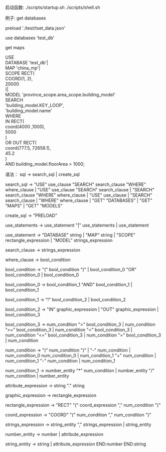 启动函数:
./scripts/startup.sh
./scripts/shell.sh

例子:
get databases

preload './test/tset_data.json'

use databases 'test_db'

get maps

USE		
  DATABASE 'test_db'|		
  MAP 'china_mp'|		
  SCOPE RECT(		
    COORD(1, 2),		
    20000		
  )|		
  MODEL 'province_scope.area_scope.building_model'		
SEARCH		
  'building_model.KEY_LOOP',		
  'building_model.name'		
WHERE		
  IN RECT(		
    coord(4000 ,1000),		
    5000		
  )		
  OR OUT RECT(		
    coord(777.5, 72658.1),		
    45.2		
  )		
  AND building_model.floorArea > 1000;

语法：
sql -> search_sql
    | create_sql

search_sql -> "USE" use_clause "SEARCH" search_clause "WHERE" where_clause
    | "USE" use_clause "SEARCH" search_clause
    | "SEARCH" search_clause "WHERE" where_clause
    | "USE" use_clause
    | "SEARCH" search_clause
    | "WHERE" where_clause
    | "GET" "DATABASES"
    | "GET" "MAPS"
    | "GET" "MODELS"

create_sql -> "PRELOAD"

use_statements -> use_statement "|" use_statements
    | use_statement

use_statement -> "DATABASE" string
    | "MAP" string
    | "SCOPE" rectangle_expression
    | "MODEL" strings_expression

search_clause -> strings_expression

where_clause -> bool_condition

bool_condition -> "(" bool_condition ")"
    | bool_condition_0 "OR" bool_condition_0
    | bool_condition_0

bool_condition_0 -> bool_condition_1 "AND" bool_condition_1
    | bool_condition_1

bool_condition_1 -> "!" bool_condition_2
    | bool_condition_2

bool_condition_2 -> "IN" graphic_expression
    | "OUT" graphic_expression
    | bool_condition_3


bool_condition_3 -> num_condition ">" bool_condition_3
    | num_condition ">=" bool_condition_3
    | num_condition "<" bool_condition_3
    | num_condition "<=" bool_condition_3
    | num_condition "=" bool_condition_3
    | num_condition

num_condition -> "(" num_condition ")"
    | "-" num_condition
    | num_condition_0
num_condition_0
    | num_condition_1 "+" num_condition
    | num_condition_1 "-" num_condition
    | num_condition_1

num_condition_1 -> number_entity "*" num_condition
    | number_entity "/" num_condition
    | number_entity

attribute_expression -> string "." string

graphic_expression -> rectangle_expression

rectangle_expression -> "RECT" "(" coord_expression "," num_condition ")"

coord_expression -> "COORD" "(" num_condition "," num_condition ")"

strings_expression -> string_entity "," strings_expression
    | string_entity

number_entity -> number
    | attribute_expression

string_entity -> string
    | attribute_expression
END:number
END:string